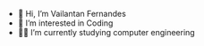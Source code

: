 - 👋 Hi, I’m Vailantan Fernandes
- 👀 I’m interested in Coding
- 👨‍💻 I’m currently studying computer engineering

